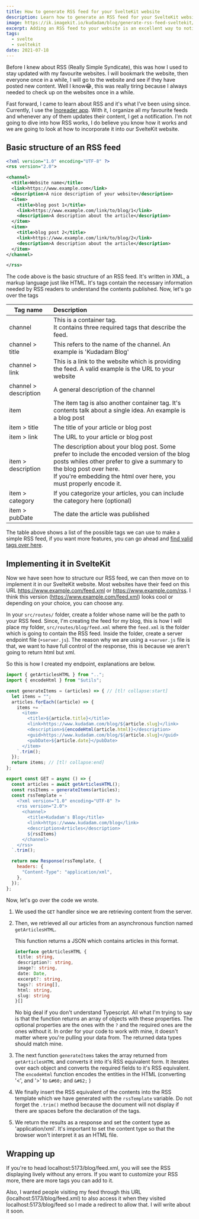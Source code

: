 ```yaml
---
title: How to generate RSS feed for your SvelteKit website
description: Learn how to generate an RSS feed for your SvelteKit website with this step-by-step guide. Keep your readers up-to-date with your latest content
image: https://ik.imagekit.io/kudadam/blog/generate-rss-feed-sveltekit/hero?updatedAt=1683294694031
excerpt: Adding an RSS feed to your website is an excellent way to notify readers when new blog posts are published
tags:
  - svelte
  - sveltekit
date: 2021-07-18
---
```


Before I knew about RSS (Really Simple Syndicate), this was how I used to stay updated with my favourite websites. I will bookmark the website, then everyone once in a while, I will go to the website and see if they have posted new content. Well I know😂, this was really tiring because I always needed to check up on the websites once in a while.

Fast forward, I came to learn about RSS and it's what I've been using since. Currently, I use the [Inoreader app](inoreader.com). With it, I organize all my favourite feeds and whenever any of them updates their content, I get a notification. I'm not going to dive into how RSS works, I do believe you know how it works and we are going to look at how to incorporate it into our SvelteKit website.

## Basic structure of an RSS feed 

```xml
<?xml version="1.0" encoding="UTF-8" ?>
<rss version="2.0">

<channel>
  <title>Website name</title>
  <link>https://www.example.com</link>
  <description>A nice description of your website</description>
  <item>
    <title>blog post 1</title>
    <link>https://www.example.com/link/to/blog/1</link>
    <description>A description about the article</description>
  </item>
  <item>
    <title>blog post 2</title>
    <link>https://www.example.com/link/to/blog/2</link>
    <description>A description about the article</description>
  </item>
</channel>

</rss>
```

The code above is the basic structure of an RSS feed. It's written in XML, a markup language just like HTML. It's tags contain the necessary information needed by RSS readers to understand the contents published. Now, let's go over the tags

| Tag name              | Description                                                  |
| --------------------- | :----------------------------------------------------------- |
| channel               | This is a container tag. <br />It contains three required tags that describe the feed. |
| channel > title       | This refers to the name of the channel. An example is 'Kudadam Blog' |
| channel >  link       | This is a link to the website which is providing the feed. A valid example is the URL to your website |
| channel > description | A general description of the channel                         |
| item                  | The item tag is also another container tag. It's contents talk about a single idea. An example is a blog post |
| item > title          | The title of your article or blog post                       |
| item > link           | The URL to your article or blog post                         |
| item > description    | The description about your blog post. Some prefer to include the encoded version of the blog posts whiles other prefer to give a summary to the blog post over here. <br />If you're embedding the html over here, you must properly encode it. |
| item > category       | If you categorize your articles, you can include the category here (optional) |
| item > pubDate        | The date the article was published                           |

The table above shows a list of the possible tags we can use to make a simple RSS feed, if you want more features, you can go ahead and [find valid tags over here](https://validator.w3.org/feed/docs/rss2.html).

## Implementing it in SvelteKit

Now we have seen how to structure our RSS feed, we can then move on to implement it in our SvelteKit website. Most websites have their feed on this URL https://www.example.com/feed.xml or https://www.example.com/rss. I think this version (https://www.example.com/feed.xml) looks cool or depending on your choice, you can choose any.

In your `src/routes/` folder, create a folder whose name will be the path to your RSS feed. Since, I'm creating the feed for my blog, this is how I will place my folder, `src/routes/blog/feed.xml` where the `feed.xml` is the folder which is going to contain the RSS feed.  Inside the folder, create a server endpoint file (`+server.js`). The reason why we are using a `+server.js` file is that, we want to have full control of the response, this is because we aren't going to return html but xml.

So this is how I created my endpoint, explanations are below.

```javascript {filename=+server.js filepath=src/routes/blog/feed.xml/+server.js}
import { getArticlesHTML } from "..";
import { encodeHtml } from "$utils";

const generateItems = (articles) => { // [tl! collapse:start]
  let items = "";
  articles.forEach((article) => {
    items += `
      <item>
        <title>${article.title}</title>
        <link>https://www.kudadam.com/blog/${article.slug}</link>
        <description>${encodeHtml(article.html)}</description>
        <guid>https://www.kudadam.com/blog/${article.slug}</guid>
        <pubDate>${article.date}</pubDate>
      </item>
    `.trim();
  });
  return items; // [tl! collapse:end]
}; 

export const GET = async () => {
  const articles = await getArticlesHTML();
  const rssItems = generateItems(articles);
  const rssTemplate = `
    <?xml version="1.0" encoding="UTF-8" ?>
    <rss version="2.0">
      <channel>
        <title>Kudadam's Blog</title>
        <link>https://wwww.kudadam.com/blog</link>
        <description>Articles</description>
        ${rssItems}
      </channel>
    </rss>
  `.trim();

  return new Response(rssTemplate, {
    headers: {
      "Content-Type": "application/xml",
    },
  });
};

```



Now, let's go over the code we wrote.

1. We used the `GET` handler since we are retrieving content from the server.

2. Then, we retrieved all our articles from an asynchronous function named `getArticlesHTML`.

   This function returns a JSON which contains articles in this format.

   ```typescript
   interface getArticlesHTML {
   	title: string,
   	description?: string,
   	image?: string,
   	date: Date,
   	excerpt?: string,
   	tags?: string[],
   	html: string,
   	slug: string
   }[]
   ```

   No big deal if you don't understand Typescript. All what I'm trying to say is that the function returns an array of objects with these properties. The optional properties are the ones with the `?` and the required ones are the ones without it. In order for your code to work with mine, it doesn't matter where you're pulling your data from. The returned data types should match mine.

3. The next function `generateItems` takes the array returned from `getArticlesHTML` and converts it into it's RSS equivalent form.
   It iterates over each object and converts the required fields to it's RSS equivalent. The `encodeHtml` function encodes the entities in the HTML (converting  '<', and '>' to `&#60;` and `&#62;` )

4. We finally insert the RSS equivalent of the contents into the RSS template which we have generated with the `rssTemplate` variable.
   Do not forget the `.trim()` method because the document will not display if there are spaces before the declaration of the tags.

5. We return the results as a response and set the content type as 'application/xml'. It's important to set the content type so that the browser won't interpret it as an HTML file. 

## Wrapping up

If you're to head localhost:5173/blog/feed.xml, you will see the RSS displaying lively without any errors. If you want to customize your RSS more, there are more tags you can add to it.

Also, I wanted people visiting my feed through this URL (localhost:5173/blog/feed.xml) to also access it when they visited localhost:5173/blog/feed so I made a redirect to allow that. I will write about it soon.
